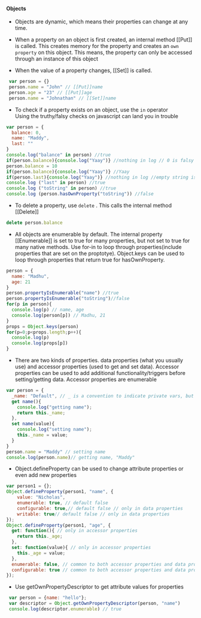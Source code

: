 #### Objects
* Objects are dynamic, which means their properties can change at any time.

* When a property on an object is first created, an internal method [[Put]] is called. This creates memory for the property and creates an `own property` on this object. This means, the property can only be accessed through an instance of this object  

* When the value of a property changes, [[Set]] is called. 
```javascript
 var person = {}
 person.name = "John" // [[Put]]name
 person.age = "23" // [[Put]]age
 person.name = "Johnathan" // [[Set]]name
```
* To check if a property exists on an object, use the `in` operator  
Using the truthy/falsy checks on javascript can land you in trouble
```javascript
var person = {
  balance: 0,
  name: "Maddy",
  last: ""
}
console.log("balance" in person) //true
if(person.balance){console.log("Yaay")} //nothing in log // 0 is falsy
person.balance = 10
if(person.balance){console.log("Yaay")} //Yaay
if(person.last){console.log("Yaay")} //nothing in log //empty string is falsy
console.log ("last" in person) //true
console.log ("toString" in person) //true
console.log (person.hasOwnProperty("toString")) //false
```
* To delete a property, use `delete` . This calls the internal method [[Delete]]
```javascript 
delete person.balance 
```
* All objects are enumerable by default. The internal property [[Enumerable]] is set to true for many properties, but not set to true for many native methods. Use for-in to loop through properties(include properties that are set on the proptotye). Object.keys can be used to loop through properties that return true for hasOwnProperty. 
```javascript
person = {
  name: "Madhu",
  age: 21
}
person.propertyIsEnumerable("name") //true
person.propertyIsEnumerable("toString")//false
for(p in person){
  console.log(p) // name, age
  console.log(person[p]) // Madhu, 21
}
props = Object.keys(person)
for(p=0;p<props.length;p++){
  console.log(p)
  console.log(props[p])
}
```
* There are two kinds of properties. data properties (what you usually use) and accessor properties (used to get and set data). Accessor properties can be used to add additional functionality/triggers before setting/getting data. Accessor properties are enumerable
```javascript
var person = {
  _name: "Default", // _ is a convention to indicate private vars, but not mandatory
  get name(){
    console.log("getting name");
    return this._name;
  },
  set name(value){
    console.log("setting name");
    this._name = value;
  }
}
person.name = "Maddy" // setting name
console.log(person.name)// getting name, "Maddy"
```
* Object.defineProperty can be used to change attribute properties or even add new properties
```javascript
var person1 = {};
Object.defineProperty(person1, "name", {
    value: "Nicholas",
    enumerable: true, // default false
    configurable: true,// default false // only in data properties
    writable: true// default false // only in data properties
});
Object.defineProperty(person1, "age", {
  get: function(){ // only in accessor properties
    return this._age;
  },
  set: function(value){ // only in accessor properties
    this._age = value;
  },
  enumerable: false, // common to both accessor properties and data properties
  configurable: true // common to both accessor properties and data properties
});
```
* Use getOwnPropertyDescriptor to get attribute values for properties
```javascript
 var person = {name: "hello"};
 var descriptor = Object.getOwnPropertyDescriptor(person, "name")
 console.log(descriptor.enumerable) // true
```
